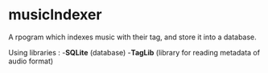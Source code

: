 # musicIndexer

A rpogram which indexes music with their tag, and store it into a database.

Using libraries :
  -**SQLite** (database)
  -**TagLib** (library for reading metadata of audio format)
